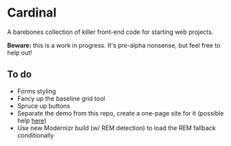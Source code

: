 Cardinal
========

A barebones collection of killer front-end code for starting web projects.

**Beware:** this is a work in progress. It's pre-alpha nonsense, but feel free to help out!

## To do

- Forms styling
- Fancy up the baseline grid tool
- Spruce up buttons
- Separate the demo from this repo, create a one-page site for it (possible help [here](http://lea.verou.me/2011/10/easily-keep-gh-pages-in-sync-with-master/))
- Use new Modernizr build (w/ REM detection) to load the REM fallback conditionally
